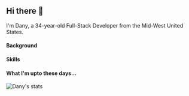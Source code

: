 ## Hi there 👋

<!--
**danydodson/danydodson** is a ✨ _special_ ✨ repository because its `README.md` (this file) appears on your GitHub profile.
-->

I'm Dany, a 34-year-old Full-Stack Developer from the Mid-West United States.  

<!-- I'm a React nanodegree graduate, and an IDF certified UX Designer. Free time is hard to come by, but when it does, I freelance and craft web apps for a living.   -->

#### Background 

<!-- I studied computer science and engineering at RNS Institute of Technology, Bangalore. During my time at RNSIT, I volunteered as a graphic designer with a small team that helped me jumpstart and hone my skills as a digital designer.   -->

<!-- Aside from design, I also build web apps using technologies like React, Node and many more tools. I'm currently working at [Betsol](https://betsol.com) as a Web Architect on a product called Leto. I'm involved in the design (both UI/UX and architecture) and development of the product using React, Redux, Node and Postgres. -->

#### Skills

<!-- - Design
  - UI, UX, Wireframing, Prototyping, Web design -->
<!-- - Development -->
  <!-- - JavaScript, Reactjs, Redux, Express, Nodejs, TypeScript, Nextjs, GraphQL, PostgreSQL -->
  
#### What I'm upto these days...

<!-- - 🔭 I’m currently working on my [new website](https://v4.adithyabhat.com/about) (got bored of my [old website](https://adithyabhat.com) :/) -->
<!-- - 🌱 I’m currently learning [Rust](https://rust-lang.org) -->
<!-- - 💻 My recent projects: [Homero](https://heyhomero.com), [Trayah Pottery](https://trayahpottery.com) -->
<!-- - 🎨 My designs: [Dribbble](https://dribbble.com/adithyanr), [Behance](https://behance.net/adithyabhat) -->
<!-- - 📑 My Blog: https://v4.adithyabhat.com/blog -->
<!-- - 📫 How to reach me: [website](https://v4.adithyabhat.com/contact), [twitter](https://twitter.com/adithya__nr), [LinkedIn](https://linkedin.com/in/adithya-nr) -->

![Dany's stats](https://github-readme-stats.vercel.app/api?username=danydodson&show_icons=true&hide_title=true)